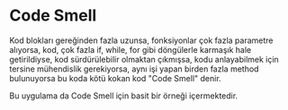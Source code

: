 # Code Smell

Kod blokları gereğinden fazla uzunsa, fonksiyonlar çok fazla parametre alıyorsa, kod, çok fazla if, while, for gibi döngülerle karmaşık hale getirildiyse, kod
sürdürülebilir olmaktan çıkmışsa, kodu anlayabilmek için tersine mühendislik gerekiyorsa, aynı işi yapan birden fazla method bulunuyorsa bu koda
kötü kokan kod "Code Smell" denir.

Bu uygulama da Code Smell için basit bir örneği içermektedir.
